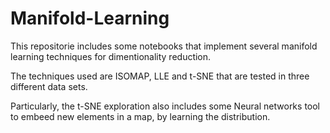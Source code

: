 # Manifold-Learning
This repositorie includes some notebooks that implement several manifold learning techniques for dimentionality reduction. 

The techniques used are ISOMAP, LLE and t-SNE that are tested in three different data sets. 

Particularly, the t-SNE exploration also includes some Neural networks tool to embeed new elements in a map, by learning the distribution.

